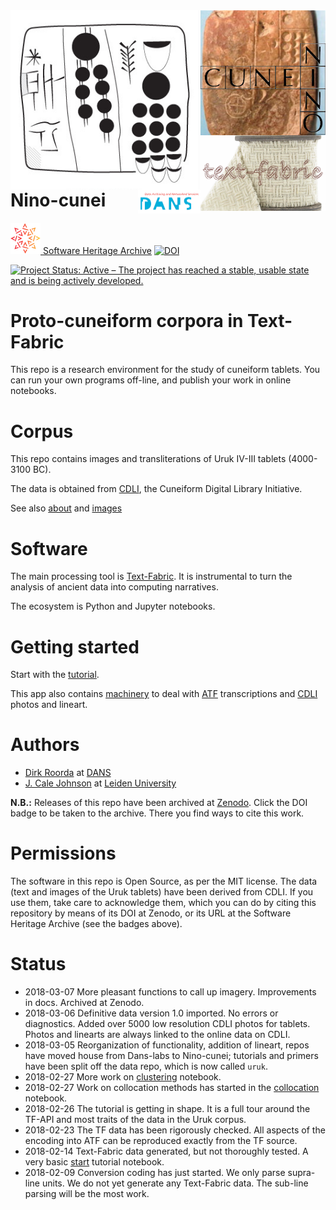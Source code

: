 <div>
<img src="docs/images/logo.png" align="left" width="300"/>
<img src="docs/images/ninologo.png" align="right" width="200"/>
<img src="docs/images/tf.png" align="right" width="200"/>
<img src="docs/images/dans.png" align="right" width="100"/>
</div>

# Nino-cunei

[![sha](sha.png) Software Heritage Archive](https://archive.softwareheritage.org/browse/origin/https://github.com/nino-cunei/uruk/)
[![DOI](https://zenodo.org/badge/DOI/10.5281/zenodo.1482791.svg)](https://doi.org/10.5281/zenodo.1482791)


[![Project Status: Active – The project has reached a stable, usable state and is being actively developed.](https://www.repostatus.org/badges/latest/active.svg)](https://www.repostatus.org/#active)

# Proto-cuneiform corpora in Text-Fabric

This repo is a research environment for the study of cuneiform tablets. You can
run your own programs off-line, and publish your work in online notebooks.

# Corpus

This repo contains images and transliterations of Uruk IV-III tablets (4000-3100
BC).

The data is obtained from [CDLI](https://cdli.ucla.edu), the Cuneiform Digital
Library Initiative.

See also [about](docs/about.md) and [images](docs/images.md)

# Software

The main processing tool is [Text-Fabric](docs/textfabric.md). It is instrumental to
turn the analysis of ancient data into computing narratives.

The ecosystem is Python and Jupyter notebooks.

# Getting started

Start with the
[tutorial](https://nbviewer.jupyter.org/github/Nino-cunei/uruk/blob/master/tutorial/start.ipynb).

This app also contains [machinery](docs/api.md) to deal with
[ATF](http://oracc.museum.upenn.edu/doc/help/editinginatf/primer/inlinetutorial/index.html)
transcriptions and
[CDLI](https://cdli.ucla.edu)
photos and lineart.

# Authors

*   [Dirk Roorda](https://github.com/dirkroorda) at
    [DANS](https://www.dans.knaw.nl)
*   [J. Cale Johnson](https://www.universiteitleiden.nl/en/staffmembers/cale-johnson#tab-1)
    at
    [Leiden University](https://www.universiteitleiden.nl/en/humanities/institute-for-area-studies/assyriology)

**N.B.:** Releases of this repo have been archived at [Zenodo](https://zenodo.org).
Click the DOI badge to be taken to the archive. There you find ways to cite this work.

# Permissions

The software in this repo is Open Source, as per the MIT license.
The data (text and images of the Uruk tablets) have been derived from CDLI.
If you use them, take care to acknowledge them, which you can do by citing this
repository by means of its DOI at Zenodo, or its URL at the Software Heritage Archive
(see the badges above).

# Status

*   2018-03-07 More pleasant functions to call up imagery. Improvements in docs.
    Archived at Zenodo.
*   2018-03-06 Definitive data version 1.0 imported. No errors or diagnostics.
    Added over 5000 low resolution CDLI photos for tablets. Photos and linearts
    are always linked to the online data on CDLI.
*   2018-03-05 Reorganization of functionality, addition of lineart, repos have
    moved house from Dans-labs to Nino-cunei; tutorials and primers have been
    split off the data repo, which is now called `uruk`.
*   2018-02-27 More work on
    [clustering](https://github.com/Nino-cunei/tutorials/blob/master/clustering.ipynb)
    notebook.
*   2018-02-27 Work on collocation methods has started in the
    [collocation](https://github.com/Nino-cunei/tutorials/blob/master/collocation.ipynb)
    notebook.
*   2018-02-26 The tutorial is getting in shape. It is a full tour around the
    TF-API and most traits of the data in the Uruk corpus.
*   2018-02-23 The TF data has been rigorously checked. All aspects of the
    encoding into ATF can be reproduced exactly from the TF source.
*   2018-02-14 Text-Fabric data generated, but not thoroughly tested. A very basic
    [start](https://github.com/Nino-cunei/tutorials/blob/master/start.ipynb)
    tutorial notebook.
*   2018-02-09 Conversion coding has just started. We only parse supra-line units.
    We do not yet generate any Text-Fabric data. The sub-line parsing will be the
    most work.

